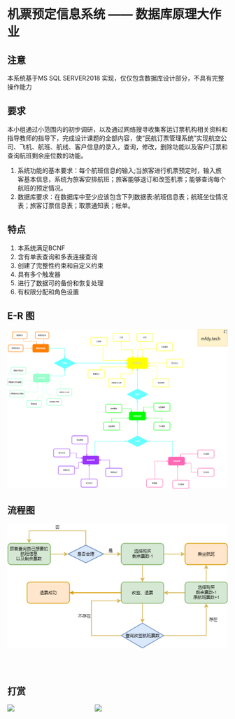 # 机票预定信息系统 —— 数据库原理大作业


## 注意

本系统基于MS SQL SERVER2018 实现，仅仅包含数据库设计部分，不具有完整操作能力

## 要求

本小组通过小范围内的初步调研，以及通过网络搜寻收集客运订票机构相关资料和指导教师的指导下，完成设计课题的全部内容，使“民航订票管理系统”实现航空公司、飞机、航班、航线、客户信息的录入，查询，修改，删除功能以及客户订票和查询航班剩余座位数的功能。
1. 系统功能的基本要求：每个航班信息的输入;当旅客进行机票预定时，输入旅客基本信息，系统为旅客安排航班；旅客能够退订和改签机票；能够查询每个航班的预定情况。
2. 数据库要求：在数据库中至少应该包含下列数据表:航班信息表；航班坐位情况表；旅客订票信息表；取票通知表；帐单。


## 特点

1. 本系统满足BCNF
2. 含有单表查询和多表连接查询
3. 创建了完整性约束和自定义约束
4. 具有多个触发器
4. 进行了数据可的备份和恢复处理
6. 有权限分配和角色设置

## E-R 图
![](https://github.com/mfdy/Ticket_reservation_information_system-onlysqlserver/blob/master/images/%E6%9C%BA%E7%A5%A8%E9%A2%84%E8%AE%A2%E4%BF%A1%E6%81%AF%E7%B3%BB%E7%BB%9F%E5%AE%8C%E6%95%B4E-R%E5%9B%BE.png)

## 流程图
![](https://github.com/mfdy/Ticket_reservation_information_system-onlysqlserver/blob/master/images/%E6%9C%BA%E7%A5%A8%E9%A2%84%E5%AE%9A%E4%BF%A1%E6%81%AF%E7%B3%BB%E7%BB%9F%E6%B5%81%E7%A8%8B%E5%9B%BE.png)

<br/> <br/>

## 打赏
<img src="https://github.com/mfdy/private-things/blob/master/wechat.png" width=200 style="float:left" />
<img src="https://github.com/mfdy/private-things/blob/master/alpay.jpg" width=200 />